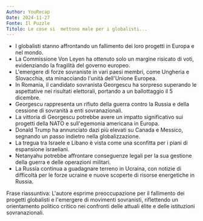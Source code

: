 ```yaml
---
Author: YouRecap
Date: 2024-11-27
Fonte: Il Puzzle
Titolo: Le cose si  mettono male per i globalisti...
---
```


- I globalisti stanno affrontando un fallimento dei loro progetti in Europa e nel mondo.
- La Commissione Von Leyen ha ottenuto solo un margine risicato di voti, evidenziando la fragilità del governo europeo.
- L'emergere di forze sovraniste in vari paesi membri, come Ungheria e Slovacchia, sta minacciando l'unità dell'Unione Europea.
- In Romania, il candidato sovranista Georgescu ha sorpreso superando le aspettative nei risultati elettorali, portando a un ballottaggio il 5 dicembre.
- Georgescu rappresenta un rifiuto della guerra contro la Russia e della cessione di sovranità a enti sovranazionali.
- La vittoria di Georgescu potrebbe avere un impatto significativo sui progetti della NATO e sull'egemonia americana in Europa.
- Donald Trump ha annunciato dazi più elevati su Canada e Messico, segnando un passo indietro nella globalizzazione.
- La tregua tra Israele e Libano è vista come una sconfitta per i piani di espansione israeliani.
- Netanyahu potrebbe affrontare conseguenze legali per la sua gestione della guerra e delle operazioni militari.
- La Russia continua a guadagnare terreno in Ucraina, con notizie di difficoltà per le forze ucraine e nuove scoperte di risorse energetiche in Russia.

Frase riassuntiva: L'autore esprime preoccupazione per il fallimento dei progetti globalisti e l'emergere di movimenti sovranisti, riflettendo un orientamento politico critico nei confronti delle attuali élite e delle istituzioni sovranazionali.
